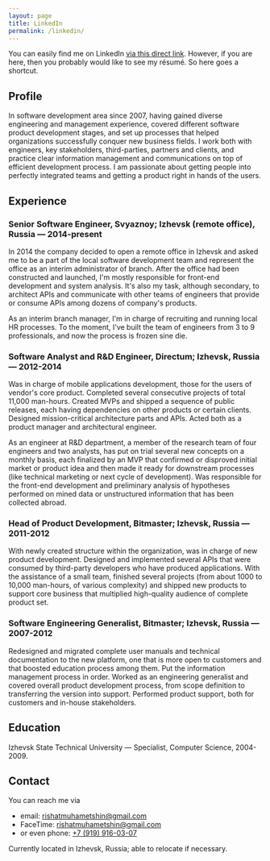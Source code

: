 ```yaml
---
layout: page
title: LinkedIn
permalink: /linkedin/
---
```


You can easily find me on LinkedIn [via this direct link](http://linkedin.com/in/rishatmuhametshin). However, if you are here, then you probably would like to see my résumé. So here goes a shortcut.

## Profile

In software development area since 2007, having gained diverse engineering and management experience, covered different software product development stages, and set up processes that helped organizations successfully conquer new business fields. I work both with engineers, key stakeholders, third-parties, partners and clients, and practice clear information management and communications on top of efficient development process. I am passionate about getting people into perfectly integrated teams and getting a product right in hands of the users.

## Experience

### Senior Software Engineer, Svyaznoy; Izhevsk (remote office), Russia — 2014-present

In 2014 the company decided to open a remote office in Izhevsk and asked me to be a part of the local software development team and represent the office as an interim administrator of branch. After the office had been constructed and launched, I'm mostly responsible for front-end development and system analysis. It's also my task, although secondary, to architect APIs and communicate with other teams of engineers that provide or consume APIs among dozens of company's products.

As an interim branch manager, I'm in charge of recruiting and running local HR processes. To the moment, I've built the team of engineers from 3 to 9 professionals, and now the process is frozen sine die.


### Software Analyst and R&D Engineer, Directum; Izhevsk, Russia — 2012-2014

Was in charge of mobile applications development, those for the users of vendor's core product. Completed several consecutive projects of total 11,000 man-hours. Created MVPs and shipped a sequence of public releases, each having dependencies on other products or certain clients. Designed mission-critical architecture parts and APIs. Acted both as a product manager and architectural engineer.

As an engineer at R&D department, a member of the research team of four engineers and two analysts, has put on trial several new concepts on a monthly basis, each finalized by an MVP that confirmed or disproved initial market or product idea and then made it ready for downstream processes (like technical marketing or next cycle of development). Was responsible for the front-end development and preliminary analysis of hypotheses performed on mined data or unstructured information that has been collected abroad.


### Head of Product Development, Bitmaster; Izhevsk, Russia — 2011-2012

With newly created structure within the organization, was in charge of new product development. Designed and implemented several APIs that were consumed by third-party developers who have produced applications. With the assistance of a small team, finished several projects (from about 1000 to 10,000 man-hours, of various complexity) and shipped new products to support core business that multiplied high-quality audience of complete product set.


### Software Engineering Generalist, Bitmaster; Izhevsk, Russia — 2007-2012

Redesigned and migrated complete user manuals and technical documentation to the new platform, one that is more open to customers and that boosted education process among them. Put the information management process in order. Worked as an engineering generalist and covered overall product development process, from scope definition to transferring the version into support. Performed product support, both for customers and in-house stakeholders.

## Education
Izhevsk State Technical University — Specialist, Computer Science, 2004-2009.

## Contact

You can reach me via

* email: [rishatmuhametshin@gmail.com](mailto:rishatmuhametshin@gmail.com)
* FaceTime: [rishatmuhametshin@gmail.com](facetime:rishatmuhametshin@gmail.com)
* or even phone: [+7 (919) 916-03-07](tel:+79199160307)

Currently located in Izhevsk, Russia; able to relocate if necessary.
